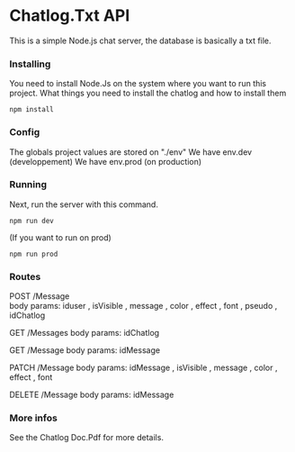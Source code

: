 # Chatlog.Txt API

This is a simple Node.js chat server, the database is basically a txt file.

### Installing

You need to install Node.Js on the system where you want to run this project.
What things you need to install the chatlog and how to install them

```
npm install
```

### Config

The globals project values are stored on "./env"
We have env.dev  (developpement)
We have env.prod  (on production)

### Running

Next, run the server with this command.

```
npm run dev
```

(If you want to run on prod)

```
npm run prod
```

### Routes

POST    /Message     
body params:    iduser , isVisible , message , color , effect , font , pseudo , idChatlog

GET     /Messages
body params:    idChatlog

GET     /Message
body params:    idMessage

PATCH   /Message
body params:    idMessage , isVisible , message , color , effect , font

DELETE  /Message
body params:    idMessage


### More infos

See the Chatlog Doc.Pdf for more details.